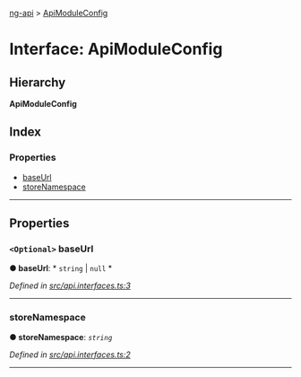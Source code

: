 [ng-api](../README.md) > [ApiModuleConfig](../interfaces/apimoduleconfig.md)

# Interface: ApiModuleConfig

## Hierarchy

**ApiModuleConfig**

## Index

### Properties

* [baseUrl](apimoduleconfig.md#baseurl)
* [storeNamespace](apimoduleconfig.md#storenamespace)

---

## Properties

<a id="baseurl"></a>

### `<Optional>` baseUrl

**● baseUrl**: * `string` &#124; `null`
*

*Defined in [src/api.interfaces.ts:3](https://github.com/salsita/ng-modules/blob/34a93e1/libs/ng-api/src/api.interfaces.ts#L3)*

___
<a id="storenamespace"></a>

###  storeNamespace

**● storeNamespace**: *`string`*

*Defined in [src/api.interfaces.ts:2](https://github.com/salsita/ng-modules/blob/34a93e1/libs/ng-api/src/api.interfaces.ts#L2)*

___

